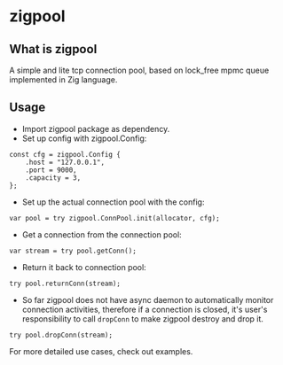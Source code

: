 # zigpool

## What is zigpool
A simple and lite tcp connection pool, based on lock_free mpmc queue implemented in Zig language.

## Usage
- Import zigpool package as dependency.
- Set up config with zigpool.Config:
```
const cfg = zigpool.Config {
    .host = "127.0.0.1",
    .port = 9000,
    .capacity = 3,
};
```
- Set up the actual connection pool with the config:
```
var pool = try zigpool.ConnPool.init(allocator, cfg);
```
- Get a connection from the connection pool:
```
var stream = try pool.getConn();
```
- Return it back to connection pool:
```
try pool.returnConn(stream);
```
- So far zigpool does not have async daemon to automatically monitor connection activities, therefore if a connection is closed, it's user's responsibility to call `dropConn` to make zigpool destroy and drop it.
```
try pool.dropConn(stream);
```

For more detailed use cases, check out examples.